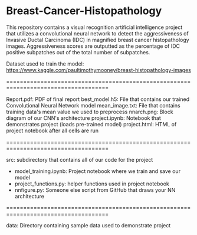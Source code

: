 # Breast-Cancer-Histopathology
This repository contains a visual recognition artificial intelligence project that utilizes a convolutional neural network to detect the aggressiveness of Invasive Ductal Carcinoma (IDC) in magnified breast cancer histopathology images.
Aggressiveness scores are outputted as the percentage of IDC positive subpatches out of the total number of subpatches.

Dataset used to train the model: https://www.kaggle.com/paultimothymooney/breast-histopathology-images

====================================================================================

Report.pdf: PDF of final report
best_model.h5: File that contains our trained Convolutional Neural Network model
mean_image.txt: File that contains training data's mean value we used to preprocess
nnarch.png: Block diagram of our CNN's architecture 
project.ipynb: Notebook that demonstrates project (loads pre-trained model)
project.html: HTML of project notebook after all cells are run

====================================================================================

src: subdirectory that contains all of our code for the project
  - model_training.ipynb: Project notebook where we train and save our model
  - project_functions.py: helper functions used in project notebook
  - nnfigure.py: Someone else script from GitHub that draws your NN architecture 

====================================================================================

data: Directory containing sample data used to demonstrate project